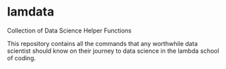 # lamdata
Collection of Data Science Helper Functions

This repository contains all the commands that any worthwhile data scientist should know on their journey to data science in the lambda school of coding.